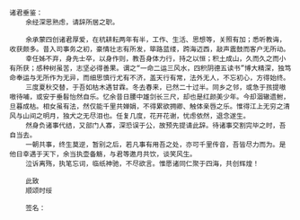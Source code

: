     诸君垂鉴：
        余经深思熟虑，请辞所居之职。

        余承蒙四创诸君厚爱，在杭耕耘两年有半，工作、生活、思想等，关照有加；悉听教诲，收获颇多。昔入司事务之初，豪情壮志有所发，筚路蓝缕，跨海迈西，敲声震鼓而客户无所动。
        幸任姊不弃，身先士卒，以身作则，教吾身体力行，持之以恒；积土成山，久而久之而小有所获；感种树虽苦，志坚必得善果。谓之“一命二运三风水，四积阴德五读书”博大精深，独笃命奉运与无所作为无异，而细思慎行尤有不济，盖天行有常，法外无人，不忘初心，方得始终。
        三度夏秋交替，于吾如枯木遇甘霖。冬去春来，已然二十过半。同乡之邻，或急于孩提嗷嗷待哺，或安于垂髫怡然自乐。忆余昔日腰中雄剑长三尺，却也是红颜美少年。今却涸辙遗鲋，旦暮成枯。相女虽有法，然仅能千里共婵娟，不得累欲拥卿、触体亲唇之乐。惟得江上无穷之清风与山间之明月，独犬之无尽泪也。任复几度，花开花谢，忧虑依然，退念遂生。
        然身负诸事代结，又部门人寡，深恐误于公，故预先提请此辞。待诸事交割完毕之时，吾自当去。
        一朝共事，终生莫逆，暂别之后，若凡事有用吾之处，亦可千里传音，吾皆尽力而为。是他日幸遇于天下，余当执壶备觞，与君等邀月共饮，谈笑风生。
        泣诉离殇，执笔忘词，临纸神驰，不尽欲言。惟愿诸同仁聚于四海，共创辉煌！

        此致
        顺颂时绥

        签名：
